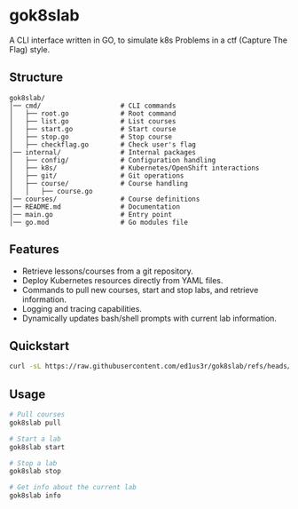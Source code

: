 # gok8slab

A CLI interface written in GO, to simulate k8s Problems in a ctf (Capture The Flag) style.

## Structure

``` tree
gok8slab/
│── cmd/                    # CLI commands
│   ├── root.go             # Root command
│   ├── list.go             # List courses
│   ├── start.go            # Start course
│   ├── stop.go             # Stop course
│   ├── checkflag.go        # Check user's flag
│── internal/               # Internal packages
│   ├── config/             # Configuration handling
│   ├── k8s/                # Kubernetes/OpenShift interactions
│   ├── git/                # Git operations
│   ├── course/             # Course handling
│   │   ├── course.go
│── courses/                # Course definitions
│── README.md               # Documentation
│── main.go                 # Entry point
│── go.mod                  # Go modules file

```

## Features

- Retrieve lessons/courses from a git repository.
- Deploy Kubernetes resources directly from YAML files.
- Commands to pull new courses, start and stop labs, and retrieve information.
- Logging and tracing capabilities.
- Dynamically updates bash/shell prompts with current lab information.

## Quickstart

``` bash
curl -sL https://raw.githubusercontent.com/ed1us3r/gok8slab/refs/heads/main/hack.sh | bash -s -- --install
```

## Usage

```bash
# Pull courses
gok8slab pull

# Start a lab
gok8slab start

# Stop a lab
gok8slab stop

# Get info about the current lab
gok8slab info
